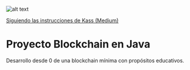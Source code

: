 ![alt text](https://i.imgur.com/0XLEX5D.png)

[Siguiendo las instrucciones de Kass (Medium)](https://medium.com/@cryptokass)

# Proyecto Blockchain en Java
Desarrollo desde 0 de una blockchain mínima con propósitos educativos.
